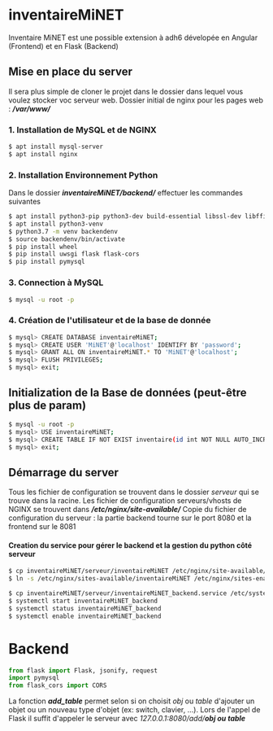 # inventaireMiNET
Inventaire MiNET est une possible extension à adh6 dévelopée en Angular (Frontend) et en Flask (Backend)

## Mise en place du server
Il sera plus simple de cloner le projet dans le dossier dans lequel vous voulez stocker voc serveur web. Dossier initial de nginx pour les pages web : ***/var/www/***
### 1. Installation de MySQL et de NGINX
``` sh
$ apt install mysql-server
$ apt install nginx
```

### 2. Installation Environnement Python
Dans le dossier ***inventaireMiNET/backend/*** effectuer les commandes suivantes
``` sh
$ apt install python3-pip python3-dev build-essential libssl-dev libffi-dev python3-setuptools
$ apt install python3-venv
$ python3.7 -m venv backendenv
$ source backendenv/bin/activate
$ pip install wheel
$ pip install uwsgi flask flask-cors
$ pip install pymysql
```

### 3. Connection à MySQL
``` sh
$ mysql -u root -p
```

### 4. Création de l'utilisateur et de la base de donnée
``` sh
$ mysql> CREATE DATABASE inventaireMiNET;
$ mysql> CREATE USER 'MiNET'@'localhost' IDENTIFY BY 'password';
$ mysql> GRANT ALL ON inventaireMiNET.* TO 'MiNET'@'localhost';
$ mysql> FLUSH PRIVILEGES;
$ mysql> exit;
```

## Initialization de la Base de données (peut-être plus de param)
``` sh
$ mysql -u root -p
$ mysql> USE inventaireMiNET;
$ mysql> CREATE TABLE IF NOT EXIST inventaire(id int NOT NULL AUTO_INCREMENT PRIMARY KEY, available boolean NOT NULL DEFAULT 1, comment VARCHAR(255));
$ mysql> exit;
```

## Démarrage du server
Tous les fichier de configuration se trouvent dans le dossier *serveur* qui se trouve dans la racine.
Les fichier de configuration serveurs/vhosts de NGINX se trouvent dans ***/etc/nginx/site-available/***
Copie du fichier de configuration du serveur : la partie backend tourne sur le port 8080 et la frontend sur le 8081
#### Creation du service pour gérer le backend et la gestion du python côté serveur
``` sh
$ cp inventaireMiNET/serveur/inventaireMiNET /etc/nginx/site-available/inventaireMiNET
$ ln -s /etc/nginx/sites-available/inventaireMiNET /etc/nginx/sites-enabled

$ cp inventaireMiNET/serveur/inventaireMiNET_backend.service /etc/systemd/system/inventaireMiNET_backend.service
$ systemctl start inventaireMiNET_backend
$ systemctl status inventaireMiNET_backend
$ systemctl enable inventaireMiNET_backend
```

# Backend
``` python
from flask import Flask, jsonify, request
import pymysql
from flask_cors import CORS
```

La fonction ***add_table*** permet selon si on choisit *obj* ou *table* d'ajouter un objet ou un nouveau type d'objet (ex: switch, clavier, ...). Lors de l'appel de Flask il suffit d'appeler le serveur avec *127.0.0.1:8080/add/**obj ou table***
